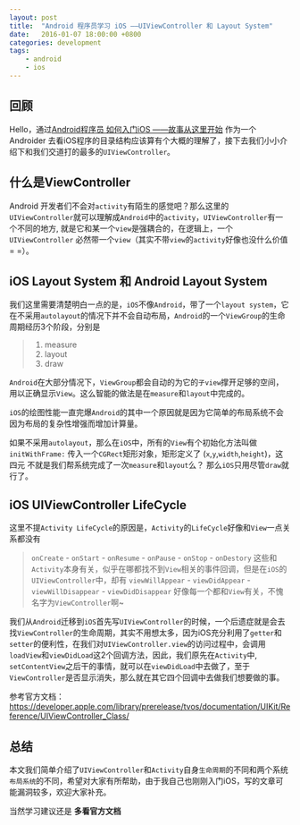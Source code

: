 ```yaml
---
layout: post
title:  "Android 程序员学习 iOS ——UIViewController 和 Layout System"
date:   2016-01-07 18:00:00 +0800
categories: development
tags:
	- android
	- ios
---
```



## 回顾
Hello，通过[Android程序员 如何入门iOS ——故事从这里开始](http://segmentfault.com/a/1190000004268513) 作为一个Androider 去看iOS程序的目录结构应该算有个大概的理解了，接下去我们小小介绍下和我们交道打的最多的`UIViewController`。 

## 什么是ViewController
Android 开发者们不会对`activity`有陌生的感觉吧？那么这里的`UIViewController`就可以理解成`Android`中的`activity`，`UIViewController`有一个不同的地方, 就是它和某一个`view`是强耦合的，在逻辑上，一个`UIViewController` 必然带一个`view`（其实不带`view`的`activity`好像也没什么价值= =）。

## iOS Layout System 和 Android Layout System
我们这里需要清楚明白一点的是，`iOS`不像`Android`，带了一个`layout system`，它在不采用`autolayout`的情况下并不会自动布局，`Android`的一个`ViewGroup`的生命周期经历3个阶段，分别是
> 1. measure
> 2. layout
> 3. draw

`Android`在大部分情况下，`ViewGroup`都会自动的为它的`子view`撑开足够的空间，用以正确显示`View`。这么智能的做法是在`measure`和`layout`中完成的。

`iOS`的绘图性能一直完爆`Android`的其中一个原因就是因为它简单的布局系统不会因为布局的复杂性增强而增加计算量。

如果不采用`autolayout`，那么在`iOS`中，所有的`View`有个初始化方法叫做`initWithFrame:` 传入一个`CGRect`矩形对象，矩形定义了 (`x`,`y`,`width`,`height`)，这四元 不就是我们帮系统完成了一次`measure`和`layout`么？ 那么`iOS`只用尽管`draw`就行了。

## iOS UIViewController LifeCycle
这里不提`Activity LifeCycle`的原因是，`Activity`的`LifeCycle`好像和`View`一点关系都没有
> `onCreate` - `onStart` - `onResume` - `onPause` - `onStop` - `onDestory` 
这些和`Activity`本身有关，似乎在哪都找不到`View`相关的事件回调，但是在`iOS`的`UIViewController`中，却有
> `viewWillAppear` - `viewDidAppear` - `viewWillDisappear` - `viewDidDisappear` 
好像每一个都和`View`有关，不愧名字为`ViewController`啊~

我们从`Android`迁移到`iOS`首先写`UIViewController`的时候，一个后遗症就是会去找`ViewController`的生命周期，其实不用想太多，因为iOS充分利用了`getter`和`setter`的便利性，在我们对`UIViewController.view`的访问过程中，会调用`loadView`和`viewDidLoad`这2个回调方法，因此，我们原先在`Activity`中, `setContentView`之后干的事情，就可以在`viewDidLoad`中去做了，至于`ViewController`是否显示消失，那么就在其它四个回调中去做我们想要做的事。

参考官方文档：https://developer.apple.com/library/prerelease/tvos/documentation/UIKit/Reference/UIViewController_Class/

## 总结
本文我们简单介绍了`UIViewController`和`Activity`自身`生命周期`的不同和两个系统`布局系统`的不同，希望对大家有所帮助，由于我自己也刚刚入门iOS，写的文章可能漏洞较多，欢迎大家补充。

当然学习建议还是  **多看官方文档**

